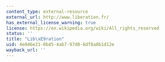 ```yaml
---
content_type: external-resource
external_url: http://www.liberation.fr/
has_external_license_warning: true
license: https://en.wikipedia.org/wiki/All_rights_reserved
status: ''
title: "Lib\xE9ration"
uid: 4e046e21-0b45-4ab7-97d0-6df8a8b1d12e
wayback_url: ''
---
```

